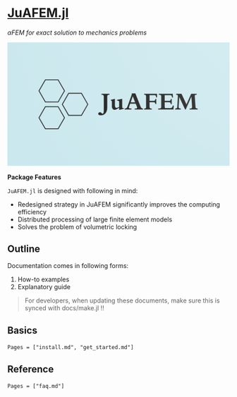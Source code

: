 # [JuAFEM.jl](https://github.com/Dibakar58/JuAFEM.jl)
*αFEM for exact solution to mechanics problems*

![logo.png](figures/L2.png)

**Package Features**

`JuAFEM.jl` is designed with following in mind:

* Redesigned strategy in JuAFEM significantly improves the computing efficiency
* Distributed processing of large finite element models 
* Solves the problem of volumetric locking

## Outline

Documentation comes in following forms:

1. How-to examples
1. Explanatory guide


> For developers, when updating these documents, make sure this is synced with docs/make.jl !!

## Basics

```@contents
Pages = ["install.md", "get_started.md"]
```

## Reference

```@contents
Pages = ["faq.md"]
```
